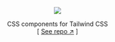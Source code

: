 <div align="center">

[![][logo-url]][repo-url]  

CSS components for Tailwind CSS  
[ [See repo ↗︎][repo-url] ]
  

</div>

[logo-url]: https://raw.githubusercontent.com/saadeghi/files/main/daisyui/logo.svg
[repo-url]: https://github.com/saadeghi/daisyui
